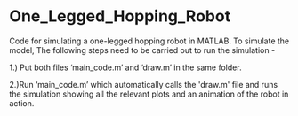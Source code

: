 # One_Legged_Hopping_Robot
Code for simulating a one-legged hopping robot in MATLAB. To simulate the model, The following steps need to be carried out to run the simulation - 

1.) Put both files ‘main_code.m’ and ‘draw.m’ in the same folder.

2.)Run ‘main_code.m’ which automatically calls the 'draw.m' file and runs the simulation showing all 
the relevant plots and an animation of the robot in action.
